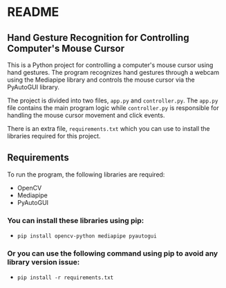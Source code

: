 # README
## Hand Gesture Recognition for Controlling Computer's Mouse Cursor
This is a Python project for controlling a computer's mouse cursor using hand gestures. The program recognizes hand gestures through a webcam using the Mediapipe library and controls the mouse cursor via the PyAutoGUI library.

The project is divided into two files, `app.py` and `controller.py`. The `app.py` file contains the main program logic while `controller.py` is responsible for handling the mouse cursor movement and click events.

There is an extra file, `requirements.txt` which you can use to install the libraries required for this project.

## Requirements
To run the program, the following libraries are required:<br>
  - OpenCV<br>
  - Mediapipe<br>
  - PyAutoGUI<br>
 
### You can install these libraries using pip:<br>
  -  `pip install opencv-python mediapipe pyautogui`<br>
### Or you can use the following command using pip to avoid any library version issue:<br>
  - `pip install -r requirements.txt`

